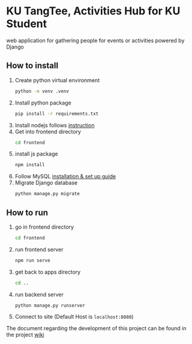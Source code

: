 # KU TangTee, Activities Hub for KU Student
web application for gathering people for events or activities powered by Django

## How to install
1. Create python virtual environment
   ```bash
   python -m venv .venv
   ```
2. Install python package
   ```bash
   pip install -r requirements.txt
   ```
3. Install nodejs follows [instruction](https://nodejs.org/en/download/package-manager)
4. Get into frontend directory
   ```bash
   cd frontend
   ```
5. install js package
   ``` bash
   npm install
   ```
6. Follow MySQL [installation & set up guide](./database_guide.md)
7. Migrate Django database
   ```bash
   python manage.py migrate
   ```

## How to run
1. go in frontend directory 
   ```bash
   cd frontend
   ```
2. run frontend server
   ```bash
   npm run serve
   ```
3. get back to apps directory 
   ```bash
   cd ..
   ```
4. run backend server
   ```bash
   python manage.py runserver
   ```
5. Connect to site (Default Host is `localhost:8080`)


The document regarding the development of this project can be found in the project [wiki](../../wiki)
